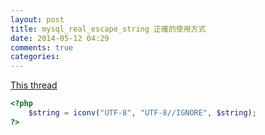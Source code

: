 ```yaml
---
layout: post
title: mysql_real_escape_string 正確的使用方式
date: 2014-05-12 04:29
comments: true
categories:
---
```

[This thread][1]

``` php
<?php
	$string = iconv("UTF-8", "UTF-8//IGNORE", $string);
?>
```

[1]: http://stackoverflow.com/questions/5741187/sql-injection-that-gets-around-mysql-real-escape-string

